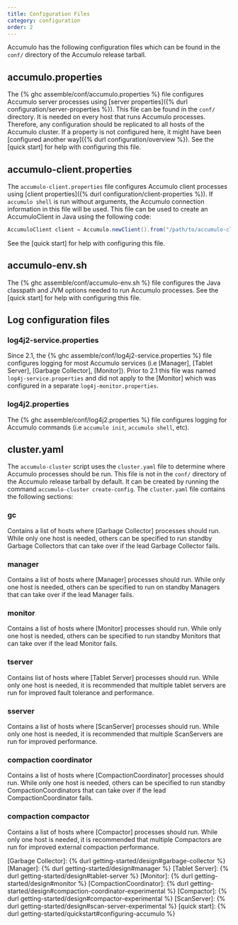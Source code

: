 ```yaml
---
title: Configuration Files
category: configuration
order: 2
---
```


Accumulo has the following configuration files which can be found in the
`conf/` directory of the Accumulo release tarball.

## accumulo.properties

The {% ghc assemble/conf/accumulo.properties %} file configures Accumulo server processes using
[server properties]({% durl configuration/server-properties %}). This file can be found in the `conf/`
directory. It is needed on every host that runs Accumulo processes. Therefore, any configuration should be
replicated to all hosts of the Accumulo cluster. If a property is not configured here, it might have been
[configured another way]({% durl configuration/overview %}).  See the [quick start] for help with
configuring this file.

## accumulo-client.properties

The `accumulo-client.properties` file configures Accumulo client processes using
[client properties]({% durl configuration/client-properties %}). If `accumulo shell` is run without arguments,
the Accumulo connection information in this file will be used. This file can be used to create an AccumuloClient
in Java using the following code:

```java
AccumuloClient client = Accumulo.newClient().from("/path/to/accumulo-client.properties").build();
```

See the [quick start] for help with configuring this file.

## accumulo-env.sh

The {% ghc assemble/conf/accumulo-env.sh %} file configures the Java classpath and JVM options needed to run
Accumulo processes. See the [quick start] for help with configuring this file.

## Log configuration files

### log4j2-service.properties

Since 2.1, the {% ghc assemble/conf/log4j2-service.properties %} file configures logging for most Accumulo services
(i.e [Manager], [Tablet Server], [Garbage Collector], [Monitor]). Prior to 2.1 this file was named `log4j-service.properties`
and did not apply to the [Monitor] which was configured in a separate `log4j-monitor.properties`.

### log4j2.properties

The {% ghc assemble/conf/log4j2.properties %} file configures logging for Accumulo commands (i.e `accumulo init`,
`accumulo shell`, etc).

## cluster.yaml

The `accumulo-cluster` script uses the `cluster.yaml` file to determine where Accumulo processes should be run.
This file is not in the `conf/` directory of the Accumulo release tarball by default. It can be created by running
the command `accumulo-cluster create-config`. The `cluster.yaml` file contains the following sections:

### gc

Contains a list of hosts where [Garbage Collector] processes should run. While only one host is needed, others can be specified
to run standby Garbage Collectors that can take over if the lead Garbage Collector fails.

### manager

Contains a list of hosts where [Manager] processes should run. While only one host is needed, others can be specified
to run on standby Managers that can take over if the lead Manager fails.

### monitor

Contains a list of hosts where [Monitor] processes should run. While only one host is needed, others can be specified
to run standby Monitors that can take over if the lead Monitor fails.

### tserver

Contains list of hosts where [Tablet Server] processes should run. While only one host is needed, it is recommended that
multiple tablet servers are run for improved fault tolerance and performance.

### sserver

Contains a list of hosts where [ScanServer] processes should run. While only one host is needed, it is recommended
that multiple ScanServers are run for improved performance.

### compaction coordinator

Contains a list of hosts where [CompactionCoordinator] processes should run. While only one host is needed,
others can be specified to run standby CompactionCoordinators that can take over if the lead CompactionCoordinator fails.

### compaction compactor

Contains a list of hosts where [Compactor] processes should run. While only one host is needed, it is recommended that
multiple Compactors are run for improved external compaction performance.

[Garbage Collector]: {% durl getting-started/design#garbage-collector %}
[Manager]: {% durl getting-started/design#manager %}
[Tablet Server]: {% durl getting-started/design#tablet-server %}
[Monitor]: {% durl getting-started/design#monitor %}
[CompactionCoordinator]: {% durl getting-started/design#compaction-coordinator-experimental %}
[Compactor]: {% durl getting-started/design#compactor-experimental %}
[ScanServer]: {% durl getting-started/design#scan-server-experimental %}
[quick start]: {% durl getting-started/quickstart#configuring-accumulo %}
